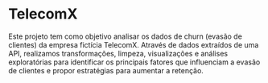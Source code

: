 # TelecomX
Este projeto tem como objetivo analisar os dados de churn (evasão de clientes) da empresa fictícia TelecomX. Através de dados extraídos de uma API, realizamos transformações, limpeza, visualizações e análises exploratórias para identificar os principais fatores que influenciam a evasão de clientes e propor estratégias para aumentar a retenção.
